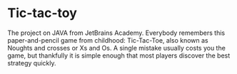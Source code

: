 # Tic-tac-toy
The project on JAVA from JetBrains Academy. Everybody remembers this paper-and-pencil game from childhood: Tic-Tac-Toe, also known as Noughts and crosses or Xs and Os.
A single mistake usually costs you the game, but thankfully it is simple enough that most players discover the best strategy quickly.
